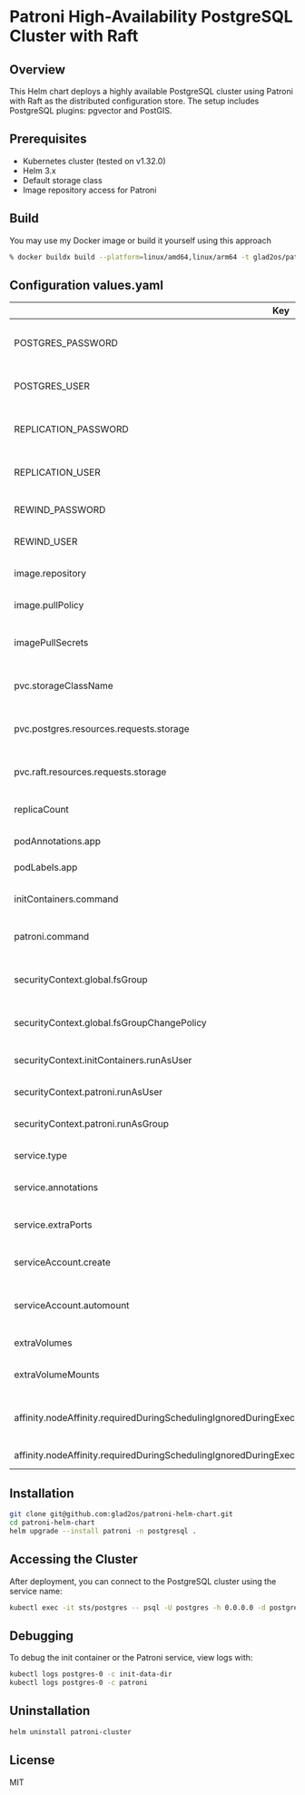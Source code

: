 # Patroni High-Availability PostgreSQL Cluster with Raft

## Overview
This Helm chart deploys a highly available PostgreSQL cluster using Patroni with Raft as the distributed configuration store. The setup includes PostgreSQL plugins: pgvector and PostGIS.

## Prerequisites
- Kubernetes cluster (tested on v1.32.0)
- Helm 3.x
- Default storage class
- Image repository access for Patroni

## Build

You may use my Docker image or build it yourself using this approach

```sh
% docker buildx build --platform=linux/amd64,linux/arm64 -t glad2os/patroni:v0.0.1 --push .
```

## Configuration values.yaml

| Key | Default Value | Description |
|-----|---------------|-------------|
| POSTGRES_PASSWORD | `postgres` | Password for PostgreSQL superuser |
| POSTGRES_USER | `postgres` | PostgreSQL superuser username |
| REPLICATION_PASSWORD | `replication` | Password for replication user |
| REPLICATION_USER | `replication` | Username for replication |
| REWIND_PASSWORD | `rewind` | Password for rewind user |
| REWIND_USER | `rewind` | Username for rewind |
| image.repository | `glad2os/patroni:v0.0.1` | Docker image repository |
| image.pullPolicy | `Always` | Image pull policy |
| imagePullSecrets | `[]` | Secrets for private image registry |
| pvc.storageClassName | `longhorn-default` | Storage class for PVC |
| pvc.postgres.resources.requests.storage | `1Gi` | Storage request for PostgreSQL PVC |
| pvc.raft.resources.requests.storage | `1Gi` | Storage request for Raft PVC |
| replicaCount | `3` | Number of replicas for Patroni |
| podAnnotations.app | `patroni` | Annotations for the Pod |
| podLabels.app | `patroni` | Labels for the Pod |
| initContainers.command | `['sh', '-c', 'mkdir -p /home/venv/ && cd /home/venv/ && sh ./generator.sh']` | Command for init containers |
| patroni.command | `['/home/venv/bin/patroni', '/home/venv/config/config.yml']` | Command for Patroni container |
| securityContext.global.fsGroup | `1001` | File system group for security context |
| securityContext.global.fsGroupChangePolicy | `Always` | Policy for fsGroup changes |
| securityContext.initContainers.runAsUser | `0` | Run as user for init containers |
| securityContext.patroni.runAsUser | `1001` | Run as user for Patroni |
| securityContext.patroni.runAsGroup | `1001` | Run as group for Patroni |
| service.type | `ClusterIP` | Service type |
| service.annotations | `[]` | Additional service annotations |
| service.extraPorts | `[]` | Additional service ports |
| serviceAccount.create | `true` | Create service account |
| serviceAccount.automount | `true` | Automount service account token |
| extraVolumes | `[]` | Additional volumes |
| extraVolumeMounts | `[]` | Additional volume mounts |
| affinity.nodeAffinity.requiredDuringSchedulingIgnoredDuringExecution.nodeSelectorTerms[0].matchExpressions[0].key | `node-role.kubernetes.io/production` | Affinity rule for production nodes |
| affinity.nodeAffinity.requiredDuringSchedulingIgnoredDuringExecution.nodeSelectorTerms[0].matchExpressions[0].operator | `Exists` | Affinity operator |

## Installation

```bash
git clone git@github.com:glad2os/patroni-helm-chart.git
cd patroni-helm-chart
helm upgrade --install patroni -n postgresql .
```

## Accessing the Cluster
After deployment, you can connect to the PostgreSQL cluster using the service name:

```bash
kubectl exec -it sts/postgres -- psql -U postgres -h 0.0.0.0 -d postgres
```

## Debugging
To debug the init container or the Patroni service, view logs with:

```bash
kubectl logs postgres-0 -c init-data-dir
kubectl logs postgres-0 -c patroni
```

## Uninstallation
```bash
helm uninstall patroni-cluster
```

## License
MIT
